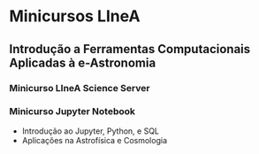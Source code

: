 # Minicursos LIneA

## Introdução a Ferramentas Computacionais Aplicadas à e-Astronomia

### Minicurso LIneA Science Server

### Minicurso Jupyter Notebook
 * Introdução ao Jupyter, Python, e SQL
 * Aplicações na Astrofísica e Cosmologia 
    

